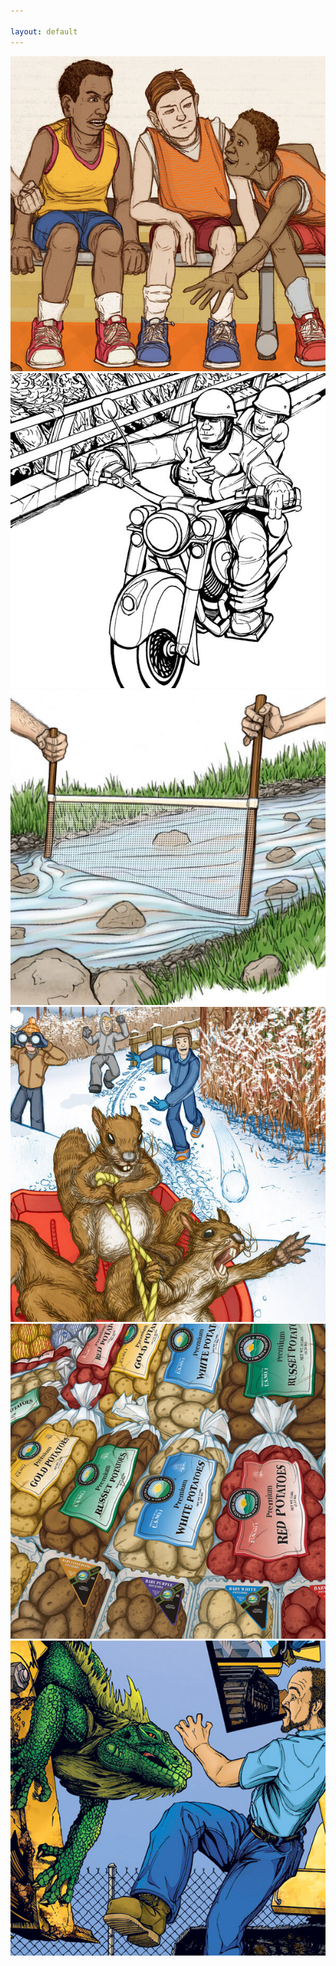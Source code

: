 ```yaml
---

layout: default
---
```


<div class="row">
    <div class="col-12 col-md-6 home-thumbs">
        <a href="campbell/campbell-1.html">
        <img src="images/campbell_thumb.jpg" alt="Campbell Portfolio" class="img-fluid">
        </a>
    </div>
    <div class="col-12 col-md-6 home-thumbs">
        <a href="five/five-1.html">
        <img src="images/five_thumb.jpg" alt="Campbell Portfolio" class="img-fluid">
        </a>
    </div>
    <div class="col-12 col-md-6 home-thumbs">
        <a href="izaak/izaak-1.html">
        <img src="images/izaak_thumb.jpg" alt="Campbell Portfolio" class="img-fluid">
        </a>
    </div>
    <div class="col-12 col-md-6 home-thumbs">
        <a href="kids/kids-1.html">
        <img src="images/kids_thumb.jpg" alt="Campbell Portfolio" class="img-fluid">
        </a>
    </div>
    <div class="col-12 col-md-6 home-thumbs">
        <a href="nature/nature-1.html">
        <img src="images/nature_thumb.jpg" alt="Campbell Portfolio" class="img-fluid">
        </a>
    </div>
    <div class="col-12 col-md-6 home-thumbs">
        <a href="guada/guada-1.html">
        <img src="images/guada_thumb.jpg" alt="Campbell Portfolio" class="img-fluid">
        </a>
    </div>
</div>